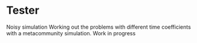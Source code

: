 # Tester
Noisy simulation
Working out the problems with different time coefficients with a metacommunity simulation. Work in progress
